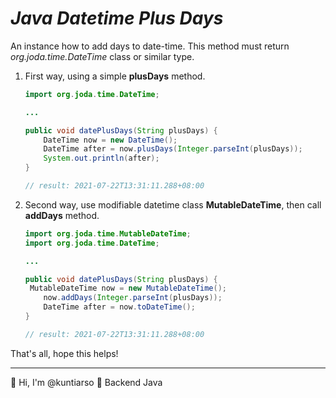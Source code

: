 # *Java Datetime Plus Days*

An instance how to add days to date-time. This method must return *org.joda.time.DateTime* class or similar type.

1. First way, using a simple **plusDays** method.

   ```java
   import org.joda.time.DateTime;
   
   ...
   
   public void datePlusDays(String plusDays) {
       DateTime now = new DateTime();
       DateTime after = now.plusDays(Integer.parseInt(plusDays));
       System.out.println(after);
   }
   
   // result: 2021-07-22T13:31:11.288+08:00
   ```

2. Second way, use modifiable datetime class **MutableDateTime**, then call **addDays** method.

   ```java
   import org.joda.time.MutableDateTime;
   import org.joda.time.DateTime;
   
   ...
   
   public void datePlusDays(String plusDays) {
   	MutableDateTime now = new MutableDateTime();
       now.addDays(Integer.parseInt(plusDays));
       DateTime after = now.toDateTime();    
   }
   
   // result: 2021-07-22T13:31:11.288+08:00
   ```

That's all, hope this helps!

------

:wave: Hi, I'm @kuntiarso	:seedling: Backend Java



